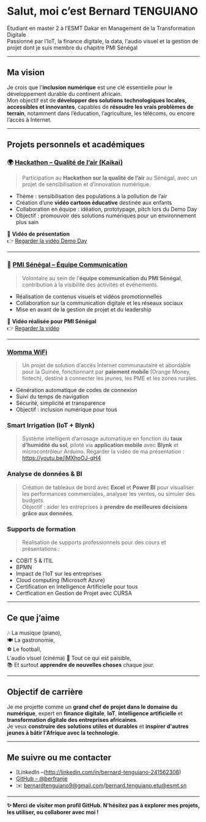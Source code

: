 #  Salut, moi c’est Bernard TENGUIANO

 Étudiant en master 2 à l’ESMT Dakar en Management de la Transformation Digitale  
 Passionné par l’IoT, la finance digitale, la data, l'audio visuel et la gestion de projet dont je suis membre du chapitre PMI Sénégal 

---

##  Ma vision

Je crois que l'**inclusion numérique** est une clé essentielle pour le développement durable du continent africain.  
Mon objectif est de **développer des solutions technologiques locales, accessibles et innovantes**, capables de **résoudre les vrais problèmes de terrain**, notamment dans l’éducation, l’agriculture, les télécoms, ou encore l’accès à Internet.

---

##  Projets personnels et académiques

### 🌍 [Hackathon – Qualité de l’air (Kaikai)](https://github.com/berfranje/hackathon-air-quality)
> Participation au **Hackathon sur la qualité de l’air** au Sénégal, avec un projet de sensibilisation et d’innovation numérique.

- Thème : sensibilisation des populations à la pollution de l’air  
- Création d’une **vidéo cartoon éducative**  destinée aux enfants  
- Collaboration en équipe : idéation, prototypage, pitch lors du Demo Day  
- Objectif : promouvoir des solutions numériques pour un environnement plus sain  

🎥 **Vidéo de présentation**  
👉 [Regarder la vidéo Demo Day](https://drive.google.com/file/d/1i0iL16pKI4Y8DWXCZalRI06WApg9Pk3W/view?usp=drive_link)  

---

### 🤝 [PMI Sénégal – Équipe Communication](https://github.com/berfranje/pmi-senegal)
> Volontaire au sein de l’**équipe communication du PMI Sénégal**, contribution à la visibilité des activités et événements.

- Réalisation de contenus visuels et vidéos promotionnelles  
- Collaboration sur la communication digitale et les réseaux sociaux  
- Mise en avant de la gestion de projet et du leadership  

🎥 **Vidéo réalisée pour PMI Sénégal**  
👉 [Regarder la vidéo](https://drive.google.com/file/d/1xVf8CPvxUB53K_RdAdFuR_3FvFx4puq0/view?usp=drive_link)  

---


###  [Womma WiFi](https://github.com/berfranje/womma-wifi)
> Un projet de solution d’accès Internet communautaire et abordable pour la Guinée, fonctionnant par **paiement mobile** (Orange Money, fintech), destiné à connecter les jeunes, les PME et les zones rurales.

- Génération automatique de codes de connexion
- Suivi du temps de navigation
- Sécurité, simplicité et transparence
- Objectif : inclusion numérique pour tous

###  Smart Irrigation (IoT + Blynk)
> Système intelligent d’arrosage automatique en fonction du **taux d’humidité du sol**, piloté via **application mobile** avec **Blynk** et microcontrôleur Arduino.
> Régarder la vidéo de ma présentation : https://youtu.be/iMXhoOJ-qH4

###  Analyse de données & BI
> Création de tableaux de bord avec **Excel** et **Power BI** pour visualiser les performances commerciales, analyser les ventes, ou simuler des budgets.  
> Objectif : aider les entreprises à **prendre de meilleures décisions grâce aux données**.

###  Supports de formation
> Réalisation de supports professionnels pour des cours et présentations :
- COBIT 5 & ITIL
- BPMN
- Impact de l’IoT sur les entreprises
- Cloud computing (Microsoft Azure)
- Certification en Intelligence Artificielle pour tous
- Certfication en Gestion de Projet avec CURSA

---

##  Ce que j’aime

🎶 La musique (piano),  
🍽️ La gastronomie,  
⚽ Le football,  
    L'audio visuel (cinéma)
🌿 Tout ce qui est paisible,  
📚 Et surtout **apprendre de nouvelles choses** chaque jour.

---

##  Objectif de carrière

Je me projette comme un **grand chef de projet dans le domaine du numérique**, expert en **finance digitale**, **IoT**, **intelligence artificielle** et **transformation digitale des entreprises africaines**.  
Je veux **construire des solutions utiles et durables** et **inspirer d'autres jeunes à bâtir l'Afrique avec la technologie**.

---

## Me suivre ou me contacter

- [LinkedIn –(http://linkedin.com/in/bernard-tenguiano-241562306)
- [GitHub – @berfranje](https://github.com/berfranje)
- ✉️ bernardtenguiano9@gmail.com/bernard.tenguiano.etu@esmt.sn

---

**✨ Merci de visiter mon profil GitHub. N'hésitez pas à explorer mes projets, les utiliser, ou collaborer avec moi !**

